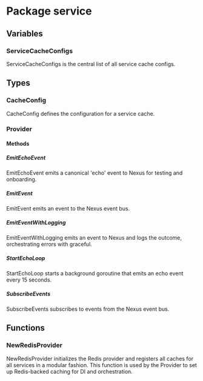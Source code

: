 # Package service

## Variables

### ServiceCacheConfigs

ServiceCacheConfigs is the central list of all service cache configs.

## Types

### CacheConfig

CacheConfig defines the configuration for a service cache.

### Provider

#### Methods

##### EmitEchoEvent

EmitEchoEvent emits a canonical 'echo' event to Nexus for testing and onboarding.

##### EmitEvent

EmitEvent emits an event to the Nexus event bus.

##### EmitEventWithLogging

EmitEventWithLogging emits an event to Nexus and logs the outcome, orchestrating errors with
graceful.

##### StartEchoLoop

StartEchoLoop starts a background goroutine that emits an echo event every 15 seconds.

##### SubscribeEvents

SubscribeEvents subscribes to events from the Nexus event bus.

## Functions

### NewRedisProvider

NewRedisProvider initializes the Redis provider and registers all caches for all services in a
modular fashion. This function is used by the Provider to set up Redis-backed caching for DI and
orchestration.
